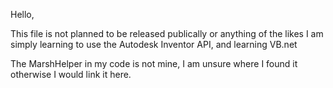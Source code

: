 Hello,

This file is not planned to be released publically or anything of the likes
I am simply learning to use the Autodesk Inventor API, and learning VB.net

The MarshHelper in my code is not mine, I am unsure where I found it otherwise I would link it here.
